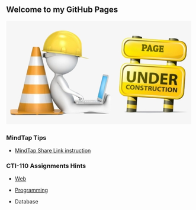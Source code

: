 ## Welcome to my GitHub Pages

![Under Construction](new-content-coming-soon-web-page-is-under.png)

### MindTap Tips

- [MindTap Share Link instruction](./MindTap_Share_URL/Readme.md)

### CTI-110 Assignments Hints

- [Web](Web_Tutorial_Hints/Readme.md)

- [Programming](FoP_FirstProg/Readme.md)

- Database
